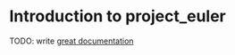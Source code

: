 # Introduction to project_euler

TODO: write [great documentation](http://jacobian.org/writing/great-documentation/what-to-write/)
